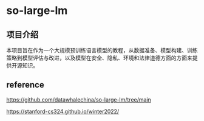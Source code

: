 # so-large-lm
## 项目介绍
本项目旨在作为一个大规模预训练语言模型的教程，从数据准备、模型构建、训练策略到模型评估与改进，以及模型在安全、隐私、环境和法律道德方面的方面来提供开源知识。


## reference
https://github.com/datawhalechina/so-large-lm/tree/main


https://stanford-cs324.github.io/winter2022/
